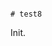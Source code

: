                                                                                                                                                                                                                                                                                                                                                                                                                                                                                             # test8

Init.
